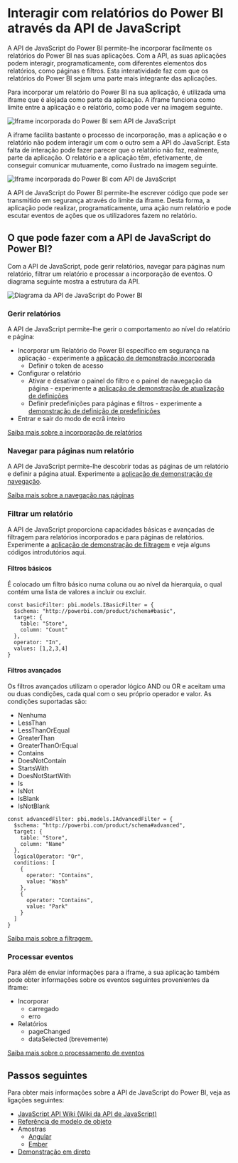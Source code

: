 <properties
   pageTitle="Interagir com relatórios através da API de JavaScript | Microsoft Azure"
   description="Power BI Embedded, interagir com relatórios através da API de JavaScript"
   services="power-bi-embedded"
   documentationCenter=""
   authors="mgblythe"
   manager="NA"
   editor=""
   tags=""/>
<tags
   ms.service="power-bi-embedded"
   ms.devlang="NA"
   ms.topic="hero-article"
   ms.tgt_pltfrm="NA"
   ms.workload="powerbi"
   ms.date="08/26/2016"
   ms.author="mblythe"/>

# Interagir com relatórios do Power BI através da API de JavaScript

A API de JavaScript do Power BI permite-lhe incorporar facilmente os relatórios do Power BI nas suas aplicações. Com a API, as suas aplicações podem interagir, programaticamente, com diferentes elementos dos relatórios, como páginas e filtros. Esta interatividade faz com que os relatórios do Power BI sejam uma parte mais integrante das aplicações.

Para incorporar um relatório do Power BI na sua aplicação, é utilizada uma iframe que é alojada como parte da aplicação. A iframe funciona como limite entre a aplicação e o relatório, como pode ver na imagem seguinte. 

![Iframe incorporada do Power BI sem API de JavaScript](media\powerbi-embedded-interact-with-reports\powerbi-embedded-interact-report-1.png)

A iframe facilita bastante o processo de incorporação, mas a aplicação e o relatório não podem interagir um com o outro sem a API do JavaScript. Esta falta de interação pode fazer parecer que o relatório não faz, realmente, parte da aplicação. O relatório e a aplicação têm, efetivamente, de conseguir comunicar mutuamente, como ilustrado na imagem seguinte.

![Iframe incorporada do Power BI com API de JavaScript](media\powerbi-embedded-interact-with-reports\powerbi-embedded-interact-report-2.png)

A API de JavaScript do Power BI permite-lhe escrever código que pode ser transmitido em segurança através do limite da iframe. Desta forma, a aplicação pode realizar, programaticamente, uma ação num relatório e pode escutar eventos de ações que os utilizadores fazem no relatório.

## O que pode fazer com a API de JavaScript do Power BI?
Com a API de JavaScript, pode gerir relatórios, navegar para páginas num relatório, filtrar um relatório e processar a incorporação de eventos. O diagrama seguinte mostra a estrutura da API.

![Diagrama da API de JavaScript do Power BI](media\powerbi-embedded-interact-with-reports\powerbi-embedded-interact-report-3.png)


### Gerir relatórios
A API de JavaScript permite-lhe gerir o comportamento ao nível do relatório e página:

- Incorporar um Relatório do Power BI específico em segurança na aplicação - experimente a [aplicação de demonstração incorporada](http://azure-samples.github.io/powerbi-angular-client/#/scenario1)
  - Definir o token de acesso
- Configurar o relatório
  - Ativar e desativar o painel do filtro e o painel de navegação da página - experimente a [aplicação de demonstração de atualização de definições](http://azure-samples.github.io/powerbi-angular-client/#/scenario6)
  - Definir predefinições para páginas e filtros - experimente a [demonstração de definição de predefinições](http://azure-samples.github.io/powerbi-angular-client/#/scenario5)
- Entrar e sair do modo de ecrã inteiro

[Saiba mais sobre a incorporação de relatórios](https://github.com/Microsoft/PowerBI-JavaScript/wiki/Embedding-Basics)


### Navegar para páginas num relatório
A API de JavaScript permite-lhe descobrir todas as páginas de um relatório e definir a página atual. Experimente a [aplicação de demonstração de navegação](http://azure-samples.github.io/powerbi-angular-client/#/scenario3).

[Saiba mais sobre a navegação nas páginas](https://github.com/Microsoft/PowerBI-JavaScript/wiki/Page-Navigation)

### Filtrar um relatório
A API de JavaScript proporciona capacidades básicas e avançadas de filtragem para relatórios incorporados e para páginas de relatórios. Experimente a [aplicação de demonstração de filtragem](http://azure-samples.github.io/powerbi-angular-client/#/scenario4) e veja alguns códigos introdutórios aqui.  


#### Filtros básicos
É colocado um filtro básico numa coluna ou ao nível da hierarquia, o qual contém uma lista de valores a incluir ou excluir.

```
const basicFilter: pbi.models.IBasicFilter = {
  $schema: "http://powerbi.com/product/schema#basic",
  target: {
    table: "Store",
    column: "Count"
  },
  operator: "In",
  values: [1,2,3,4]
}
```


#### Filtros avançados
Os filtros avançados utilizam o operador lógico AND ou OR e aceitam uma ou duas condições, cada qual com o seu próprio operador e valor. As condições suportadas são:

- Nenhuma
- LessThan
- LessThanOrEqual
- GreaterThan
- GreaterThanOrEqual
- Contains
- DoesNotContain
- StartsWith
- DoesNotStartWith
- Is
- IsNot
- IsBlank
- IsNotBlank

```
const advancedFilter: pbi.models.IAdvancedFilter = {
  $schema: "http://powerbi.com/product/schema#advanced",
  target: {
    table: "Store",
    column: "Name"
  },
  logicalOperator: "Or",
  conditions: [
    {
      operator: "Contains",
      value: "Wash"
    },
    {
      operator: "Contains",
      value: "Park"
    }
  ]
}
```
[Saiba mais sobre a filtragem.](https://github.com/Microsoft/PowerBI-JavaScript/wiki/Filters)


### Processar eventos
Para além de enviar informações para a iframe, a sua aplicação também pode obter informações sobre os eventos seguintes provenientes da iframe:

- Incorporar
  - carregado
  - erro
- Relatórios
  - pageChanged
  - dataSelected (brevemente)

[Saiba mais sobre o processamento de eventos](https://github.com/Microsoft/PowerBI-JavaScript/wiki/Handling-Events)


## Passos seguintes
Para obter mais informações sobre a API de JavaScript do Power BI, veja as ligações seguintes:

- [JavaScript API Wiki (Wiki da API de JavaScript)](https://github.com/Microsoft/PowerBI-JavaScript/wiki)
- [Referência de modelo de objeto](https://microsoft.github.io/powerbi-models/modules/_models_.html)
- Amostras
  - [Angular](http://azure-samples.github.io/powerbi-angular-client)
  - [Ember](https://github.com/Microsoft/powerbi-ember)
- [Demonstração em direto](https://microsoft.github.io/PowerBI-JavaScript/demo/)



<!--HONumber=sep16_HO1-->


